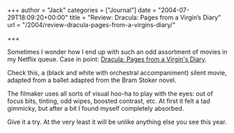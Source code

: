 +++
author = "Jack"
categories = ["Journal"]
date = "2004-07-29T18:09:20+00:00"
title = "Review: Dracula: Pages from a Virgin’s Diary"
url = "/2004/review-dracula-pages-from-a-virgins-diary/"

+++

Sometimes I wonder how I end up with such an odd assortment of movies in my Netflix queue. Case in point: [Dracula: Pages from a Virgin's Diary][1].

Check this, a (black and white with orchestral accompaniment) silent movie, adapted from a ballet adapted from the Bram Stoker novel.

The filmaker uses all sorts of visual hoo-ha to play with the eyes: out of focus bits, tinting, odd wipes, boosted contrast, etc. At first it felt a tad gimmicky, but after a bit I found myself completely absorbed.

Give it a try. At the very least it will be unlike anything else you see this year.

 [1]: http://www.rottentomatoes.com/m/dracula_pages_from_a_virgins_diary/